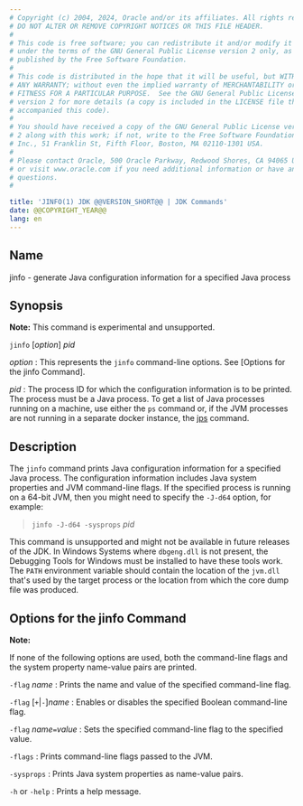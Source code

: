 ```yaml
---
# Copyright (c) 2004, 2024, Oracle and/or its affiliates. All rights reserved.
# DO NOT ALTER OR REMOVE COPYRIGHT NOTICES OR THIS FILE HEADER.
#
# This code is free software; you can redistribute it and/or modify it
# under the terms of the GNU General Public License version 2 only, as
# published by the Free Software Foundation.
#
# This code is distributed in the hope that it will be useful, but WITHOUT
# ANY WARRANTY; without even the implied warranty of MERCHANTABILITY or
# FITNESS FOR A PARTICULAR PURPOSE.  See the GNU General Public License
# version 2 for more details (a copy is included in the LICENSE file that
# accompanied this code).
#
# You should have received a copy of the GNU General Public License version
# 2 along with this work; if not, write to the Free Software Foundation,
# Inc., 51 Franklin St, Fifth Floor, Boston, MA 02110-1301 USA.
#
# Please contact Oracle, 500 Oracle Parkway, Redwood Shores, CA 94065 USA
# or visit www.oracle.com if you need additional information or have any
# questions.
#

title: 'JINFO(1) JDK @@VERSION_SHORT@@ | JDK Commands'
date: @@COPYRIGHT_YEAR@@
lang: en
---
```


## Name

jinfo - generate Java configuration information for a specified Java process

## Synopsis

**Note:** This command is experimental and unsupported.

`jinfo` \[*option*\] *pid*

*option*
:   This represents the `jinfo` command-line options. See [Options for the
    jinfo Command].

*pid*
:   The process ID for which the configuration information is to be printed.
    The process must be a Java process. To get a list of Java processes running
    on a machine, use either the `ps` command or, if the JVM processes are not
    running in a separate docker instance, the [jps](jps.html) command.

## Description

The `jinfo` command prints Java configuration information for a specified Java
process. The configuration information includes Java system properties and JVM
command-line flags. If the specified process is running on a 64-bit JVM, then
you might need to specify the `-J-d64` option, for example:

>   `jinfo -J-d64 -sysprops` *pid*

This command is unsupported and might not be available in future releases of
the JDK. In Windows Systems where `dbgeng.dll` is not present, the Debugging
Tools for Windows must be installed to have these tools work. The `PATH`
environment variable should contain the location of the `jvm.dll` that's used
by the target process or the location from which the core dump file was
produced.

## Options for the jinfo Command

**Note:**

If none of the following options are used, both the command-line flags and the
system property name-value pairs are printed.

`-flag` *name*
:   Prints the name and value of the specified command-line flag.

`-flag` \[`+`\|`-`\]*name*
:   Enables or disables the specified Boolean command-line flag.

`-flag` *name*`=`*value*
:   Sets the specified command-line flag to the specified value.

`-flags`
:   Prints command-line flags passed to the JVM.

`-sysprops`
:   Prints Java system properties as name-value pairs.

`-h` or `-help`
:   Prints a help message.
